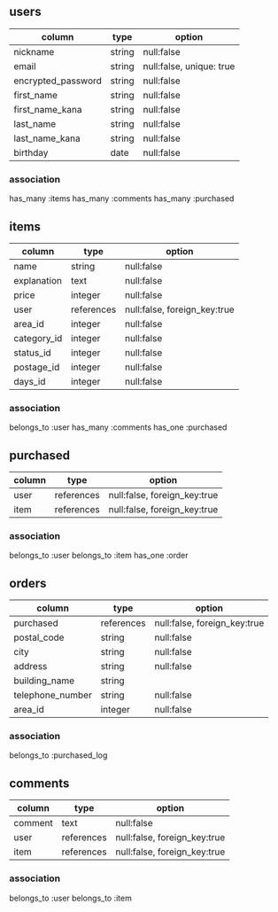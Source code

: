 ## users

| column                  | type                  | option                                     |
|-------------------------|-----------------------|--------------------------------------------|
| nickname                | string                | null:false                                 |
| email                   | string                | null:false, unique: true                   |
| encrypted_password      | string                | null:false                                 |
| first_name              | string                | null:false                                 |
| first_name_kana         | string                | null:false                                 |
| last_name               | string                | null:false                                 |
| last_name_kana          | string                | null:false                                 |
| birthday                | date                  | null:false                                 |

### association
has_many :items
has_many :comments
has_many :purchased

## items
| column                  | type                  | option                        |
|-------------------------|-----------------------|-------------------------------|
| name                    | string                | null:false                    |
| explanation             | text                  | null:false                    |
| price                   | integer               | null:false                    |
| user                    | references            | null:false, foreign_key:true  |
| area_id                 | integer               | null:false                    |
| category_id             | integer               | null:false                    |
| status_id               | integer               | null:false                    |
| postage_id              | integer               | null:false                    |
| days_id                 | integer               | null:false                    |

### association
belongs_to :user
has_many :comments
has_one :purchased


## purchased

| column                  | type                  | option                        |
|-------------------------|-----------------------|-------------------------------|
| user                    | references            | null:false, foreign_key:true  |
| item                    | references            | null:false, foreign_key:true  |

### association
belongs_to :user
belongs_to :item
has_one :order


## orders

| column                  | type                  | option                        |
|-------------------------|-----------------------|-------------------------------|
| purchased               | references            | null:false, foreign_key:true  |
| postal_code             | string                | null:false                    |
| city                    | string                | null:false                    |
| address                 | string                | null:false                    |
| building_name           | string                |                               |
| telephone_number        | string                | null:false                    |
| area_id                 | integer               | null:false                    |

### association
belongs_to :purchased_log

## comments

| column                  | type                  | option                        |
|-------------------------|-----------------------|-------------------------------|
| comment                 | text                  | null:false                    |
| user                    | references            | null:false, foreign_key:true  |
| item                    | references            | null:false, foreign_key:true  |

### association
belongs_to :user
belongs_to :item
